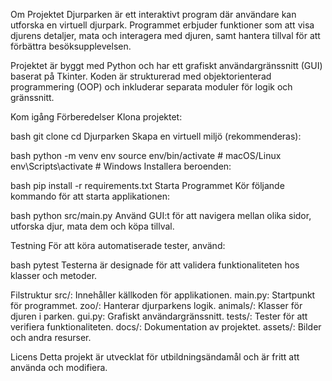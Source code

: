 Om Projektet
Djurparken är ett interaktivt program där användare kan utforska en virtuell djurpark. Programmet erbjuder funktioner som att visa djurens detaljer, mata och interagera med djuren, samt hantera tillval för att förbättra besöksupplevelsen.

Projektet är byggt med Python och har ett grafiskt användargränssnitt (GUI) baserat på Tkinter. Koden är strukturerad med objektorienterad programmering (OOP) och inkluderar separata moduler för logik och gränssnitt.

Kom igång
Förberedelser
Klona projektet:

bash
git clone <repository-url>
cd Djurparken
Skapa en virtuell miljö (rekommenderas):

bash
python -m venv env
source env/bin/activate    # macOS/Linux
env\Scripts\activate       # Windows
Installera beroenden:

bash
pip install -r requirements.txt
Starta Programmet
Kör följande kommando för att starta applikationen:

bash
python src/main.py
Använd GUI:t för att navigera mellan olika sidor, utforska djur, mata dem och köpa tillval.

Testning
För att köra automatiserade tester, använd:

bash
pytest
Testerna är designade för att validera funktionaliteten hos klasser och metoder.

Filstruktur
src/: Innehåller källkoden för applikationen.
main.py: Startpunkt för programmet.
zoo/: Hanterar djurparkens logik.
animals/: Klasser för djuren i parken.
gui.py: Grafiskt användargränssnitt.
tests/: Tester för att verifiera funktionaliteten.
docs/: Dokumentation av projektet.
assets/: Bilder och andra resurser.

Licens
Detta projekt är utvecklat för utbildningsändamål och är fritt att använda och modifiera.
